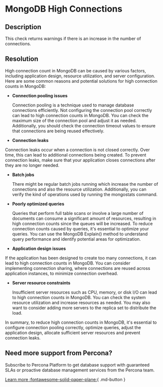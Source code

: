 # MongoDB High Connections

## Description
This check returns warnings if there is an increase in the number of connections.


## Resolution
High connection count in MongoDB can be caused by various factors, including application design, resource utilization, and server configuration. 
Here are some common reasons and potential solutions for high connection counts in MongoDB:

-  **Connection pooling issues**

   Connection pooling is a technique used to manage database connections efficiently. Not configuring the connection pool correctly can lead to high connection counts in MongoDB. 
You can check the maximum size of the connection pool and adjust it as needed. Additionally, you should check the connection timeout values to ensure that connections are being reused effectively.
   
-  **Connection leaks**

  Connection leaks occur when a connection is not closed correctly. Over time, this can lead to additional connections being created.  To prevent connection leaks, make sure that your application closes connections after they are no longer needed.

-  **Batch jobs**

   There might be regular batch jobs running which increase the number of connections and also the resource utilization. Additionally, you can verify the kind of operations used by running the mongostats command.

-  **Poorly optimized queries**

   Queries that perform full table scans or involve a large number of documents can consume a significant amount of resources, resulting in high connection counts since the queues will be increased. To reduce connection counts caused by queries, it's essential to optimize your queries. You can use the MongoDB Explain() method to understand query performance and identify potential areas for optimization.

-  **Application design issues**

  If the application has been designed to create too many connections, it can lead to high connection counts in MongoDB. You can consider implementing connection sharing, where connections are reused across application instances, to minimize connection overhead.


-  **Server resource constraints**

   Insufficient server resources such as CPU, memory, or disk I/O can lead to high connection counts in MongoDB. You can check the system resource utilization and increase resources as needed. You may also want to consider adding more servers to the replica set to distribute the load.


In summary, to reduce high connection counts in MongoDB, it's essential to configure connection pooling correctly, optimize queries, adjust the application design, allocate sufficient server resources and prevent connection leaks.


## Need more support from Percona?
Subscribe to Percona Platform to get database support with guaranteed SLAs or proactive database management services from the Percona team.

[Learn more :fontawesome-solid-paper-plane:](https://per.co.na/subscribe){ .md-button }
